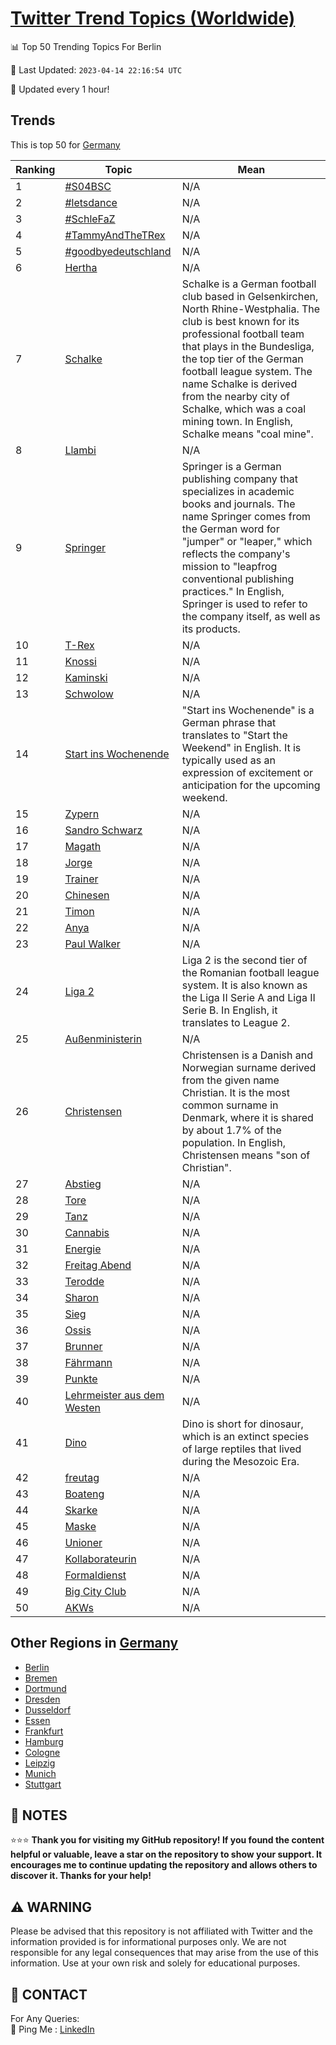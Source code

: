[Twitter Trend Topics (Worldwide)](https://github.com/ErcinDedeoglu/Twitter-Trend-Topics)
==========


📊 Top 50 Trending Topics For Berlin

📆 Last Updated: `2023-04-14 22:16:54 UTC`

🔧 Updated every 1 hour!


## Trends

This is top 50 for [Germany](</Germany>)

| Ranking | Topic | Mean |
| ------- | ------------ | ------------ |
| 1 | [#S04BSC](http://twitter.com/search?q=%23S04BSC) | N/A |
| 2 | [#letsdance](http://twitter.com/search?q=%23letsdance) | N/A |
| 3 | [#SchleFaZ](http://twitter.com/search?q=%23SchleFaZ) | N/A |
| 4 | [#TammyAndTheTRex](http://twitter.com/search?q=%23TammyAndTheTRex) | N/A |
| 5 | [#goodbyedeutschland](http://twitter.com/search?q=%23goodbyedeutschland) | N/A |
| 6 | [Hertha](http://twitter.com/search?q=Hertha) | N/A |
| 7 | [Schalke](http://twitter.com/search?q=Schalke) | Schalke is a German football club based in Gelsenkirchen, North Rhine-Westphalia. The club is best known for its professional football team that plays in the Bundesliga, the top tier of the German football league system. The name Schalke is derived from the nearby city of Schalke, which was a coal mining town. In English, Schalke means "coal mine". |
| 8 | [Llambi](http://twitter.com/search?q=Llambi) | N/A |
| 9 | [Springer](http://twitter.com/search?q=Springer) | Springer is a German publishing company that specializes in academic books and journals. The name Springer comes from the German word for "jumper" or "leaper," which reflects the company's mission to "leapfrog conventional publishing practices." In English, Springer is used to refer to the company itself, as well as its products. |
| 10 | [T-Rex](http://twitter.com/search?q=T-Rex) | N/A |
| 11 | [Knossi](http://twitter.com/search?q=Knossi) | N/A |
| 12 | [Kaminski](http://twitter.com/search?q=Kaminski) | N/A |
| 13 | [Schwolow](http://twitter.com/search?q=Schwolow) | N/A |
| 14 | [Start ins Wochenende](http://twitter.com/search?q=Start+ins+Wochenende) | "Start ins Wochenende" is a German phrase that translates to "Start the Weekend" in English. It is typically used as an expression of excitement or anticipation for the upcoming weekend. |
| 15 | [Zypern](http://twitter.com/search?q=Zypern) | N/A |
| 16 | [Sandro Schwarz](http://twitter.com/search?q=Sandro+Schwarz) | N/A |
| 17 | [Magath](http://twitter.com/search?q=Magath) | N/A |
| 18 | [Jorge](http://twitter.com/search?q=Jorge) | N/A |
| 19 | [Trainer](http://twitter.com/search?q=Trainer) | N/A |
| 20 | [Chinesen](http://twitter.com/search?q=Chinesen) | N/A |
| 21 | [Timon](http://twitter.com/search?q=Timon) | N/A |
| 22 | [Anya](http://twitter.com/search?q=Anya) | N/A |
| 23 | [Paul Walker](http://twitter.com/search?q=Paul+Walker) | N/A |
| 24 | [Liga 2](http://twitter.com/search?q=Liga+2) | Liga 2 is the second tier of the Romanian football league system. It is also known as the Liga II Serie A and Liga II Serie B. In English, it translates to League 2. |
| 25 | [Außenministerin](http://twitter.com/search?q=Au%c3%9fenministerin) | N/A |
| 26 | [Christensen](http://twitter.com/search?q=Christensen) | Christensen is a Danish and Norwegian surname derived from the given name Christian. It is the most common surname in Denmark, where it is shared by about 1.7% of the population. In English, Christensen means "son of Christian". |
| 27 | [Abstieg](http://twitter.com/search?q=Abstieg) | N/A |
| 28 | [Tore](http://twitter.com/search?q=Tore) | N/A |
| 29 | [Tanz](http://twitter.com/search?q=Tanz) | N/A |
| 30 | [Cannabis](http://twitter.com/search?q=Cannabis) | N/A |
| 31 | [Energie](http://twitter.com/search?q=Energie) | N/A |
| 32 | [Freitag Abend](http://twitter.com/search?q=Freitag+Abend) | N/A |
| 33 | [Terodde](http://twitter.com/search?q=Terodde) | N/A |
| 34 | [Sharon](http://twitter.com/search?q=Sharon) | N/A |
| 35 | [Sieg](http://twitter.com/search?q=Sieg) | N/A |
| 36 | [Ossis](http://twitter.com/search?q=Ossis) | N/A |
| 37 | [Brunner](http://twitter.com/search?q=Brunner) | N/A |
| 38 | [Fährmann](http://twitter.com/search?q=F%c3%a4hrmann) | N/A |
| 39 | [Punkte](http://twitter.com/search?q=Punkte) | N/A |
| 40 | [Lehrmeister aus dem Westen](http://twitter.com/search?q=Lehrmeister+aus+dem+Westen) | N/A |
| 41 | [Dino](http://twitter.com/search?q=Dino) | Dino is short for dinosaur, which is an extinct species of large reptiles that lived during the Mesozoic Era. |
| 42 | [freutag](http://twitter.com/search?q=freutag) | N/A |
| 43 | [Boateng](http://twitter.com/search?q=Boateng) | N/A |
| 44 | [Skarke](http://twitter.com/search?q=Skarke) | N/A |
| 45 | [Maske](http://twitter.com/search?q=Maske) | N/A |
| 46 | [Unioner](http://twitter.com/search?q=Unioner) | N/A |
| 47 | [Kollaborateurin](http://twitter.com/search?q=Kollaborateurin) | N/A |
| 48 | [Formaldienst](http://twitter.com/search?q=Formaldienst) | N/A |
| 49 | [Big City Club](http://twitter.com/search?q=Big+City+Club) | N/A |
| 50 | [AKWs](http://twitter.com/search?q=AKWs) | N/A |



## Other Regions in [Germany](</Germany>)

* [Berlin](</Germany/Berlin.md>)
* [Bremen](</Germany/Bremen.md>)
* [Dortmund](</Germany/Dortmund.md>)
* [Dresden](</Germany/Dresden.md>)
* [Dusseldorf](</Germany/Dusseldorf.md>)
* [Essen](</Germany/Essen.md>)
* [Frankfurt](</Germany/Frankfurt.md>)
* [Hamburg](</Germany/Hamburg.md>)
* [Cologne](</Germany/Cologne.md>)
* [Leipzig](</Germany/Leipzig.md>)
* [Munich](</Germany/Munich.md>)
* [Stuttgart](</Germany/Stuttgart.md>)



## 📝 NOTES

⭐⭐⭐ **Thank you for visiting my GitHub repository! If you found the content helpful or valuable, leave a star on the repository to show your support. It encourages me to continue updating the repository and allows others to discover it. Thanks for your help!**


## ⚠️ WARNING

Please be advised that this repository is not affiliated with Twitter and the information provided is for informational purposes only. We are not responsible for any legal consequences that may arise from the use of this information. Use at your own risk and solely for educational purposes.


## 📨 CONTACT

 For Any Queries:  
            🏓 Ping Me : [LinkedIn](https://www.linkedin.com/in/ercindedeoglu/)
